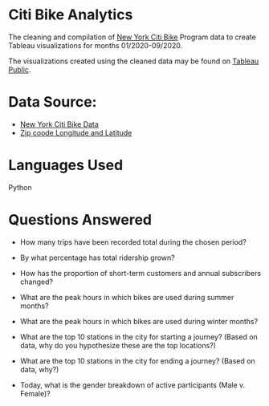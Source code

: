 # Citi Bike Analytics
The cleaning and compilation of [New York Citi Bike](https://en.wikipedia.org/wiki/Citi_Bike) Program data to create Tableau visualizations for months 01/2020-09/2020.

The visualizations created using the cleaned data may be found on [Tableau Public](https://public.tableau.com/views/NewYorkCitiBikeDataVisualization/CitiBike2020?:language=en&:retry=yes&:display_count=y&:origin=viz_share_link).

# Data Source:
* [New York Citi Bike Data](https://www.citibikenyc.com/system-data)
* [Zip coode Longitude and Latitude](https://simplemaps.com/data/us-zips)

# Languages Used 
Python

# Questions Answered

* How many trips have been recorded total during the chosen period?

* By what percentage has total ridership grown?

* How has the proportion of short-term customers and annual subscribers changed?

* What are the peak hours in which bikes are used during summer months?

* What are the peak hours in which bikes are used during winter months?

* What are the top 10 stations in the city for starting a journey? (Based on data, why do you hypothesize these are the top locations?)

* What are the top 10 stations in the city for ending a journey? (Based on data, why?)

* Today, what is the gender breakdown of active participants (Male v. Female)?
